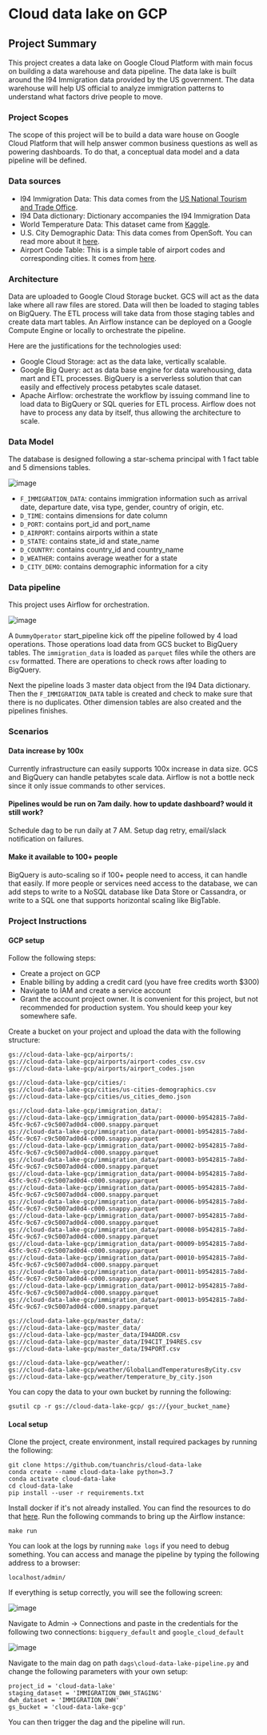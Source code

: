 # Cloud data lake on GCP
## Project Summary
This project creates a data lake on Google Cloud Platform with main focus on building a data warehouse and data pipeline. The data lake is built around the I94 Immigration data provided by the US government. The data warehouse will help US official to analyze immigration patterns to understand what factors drive people to move.

### Project Scopes
The scope of this project will be to build a data ware house on Google Cloud Platform that will help answer common business questions as well as powering dashboards. To do that, a conceptual data model and a data pipeline will be defined.

### Data sources
* I94 Immigration Data: This data comes from the [US National Tourism and Trade Office](https://travel.trade.gov/research/reports/i94/historical/2016.html).
* I94 Data dictionary: Dictionary accompanies the I94 Immigration Data
* World Temperature Data: This dataset came from [Kaggle](https://www.kaggle.com/berkeleyearth/climate-change-earth-surface-temperature-data).
* U.S. City Demographic Data: This data comes from OpenSoft. You can read more about it [here](https://public.opendatasoft.com/explore/dataset/us-cities-demographics/export/).
* Airport Code Table: This is a simple table of airport codes and corresponding cities. It comes from [here](https://datahub.io/core/airport-codes#data).

### Architecture
Data are uploaded to Google Cloud Storage bucket. GCS will act as the data lake where all raw files are stored. Data will then be loaded to staging tables on BigQuery. The ETL process will take data from those staging tables and create data mart tables. An Airflow instance can be deployed on a Google Compute Engine or locally to orchestrate the pipeline.

Here are the justifications for the technologies used:
* Google Cloud Storage: act as the data lake, vertically scalable.
* Google Big Query: act as data base engine for data warehousing, data mart and ETL processes. BigQuery is a serverless solution that can easily and effectively process petabytes scale dataset.
* Apache Airflow: orchestrate the workflow by issuing command line to load data to BigQuery or SQL queries for ETL process. Airflow does not have to process any data by itself, thus allowing the architecture to scale.

### Data Model
The database is designed following a star-schema principal with 1 fact table and 5 dimensions tables.

![image](./img/db_diagram.png)

* `F_IMMIGRATION_DATA`: contains immigration information such as arrival date, departure date, visa type, gender, country of origin, etc.
* `D_TIME`: contains dimensions for date column
* `D_PORT`: contains port_id and port_name
* `D_AIRPORT`: contains airports within a state
* `D_STATE`: contains state_id and state_name
* `D_COUNTRY`: contains country_id and country_name
* `D_WEATHER`: contains average weather for a state
* `D_CITY_DEMO`: contains demographic information for a city

### Data pipeline
This project uses Airflow for orchestration.

![image](./img/data_pipeline.png)

A `DummyOperator` start_pipeline kick off the pipeline followed by 4 load operations. Those operations load data from GCS bucket to BigQuery tables. The `immigration_data` is loaded as `parquet` files while the others are `csv` formatted. There are operations to check rows after loading to BigQuery.

Next the pipeline loads 3 master data object from the I94 Data dictionary. Then the `F_IMMIGRATION_DATA` table is created and check to make sure that there is no duplicates. Other dimension tables are also created and the pipelines finishes.

### Scenarios
#### Data increase by 100x
Currently infrastructure can easily supports 100x increase in data size. GCS and BigQuery can handle petabytes scale data. Airflow is not a bottle neck since it only issue commands to other services.

#### Pipelines would be run on 7am daily. how to update dashboard? would it still work?
Schedule dag to be run daily at 7 AM. Setup dag retry, email/slack notification on failures.

#### Make it available to 100+ people
BigQuery is auto-scaling so if 100+ people need to access, it can handle that easily. If more people or services need access to the database, we can add steps to write to a NoSQL database like Data Store or Cassandra, or write to a SQL one that supports horizontal scaling like BigTable.

### Project Instructions
#### GCP setup
Follow the following steps:
* Create a project on GCP
* Enable billing by adding a credit card (you have free credits worth $300)
* Navigate to IAM and create a service account
* Grant the account project owner. It is convenient for this project, but not recommended for production system. You should keep your key somewhere safe.

Create a bucket on your project and upload the data with the following structure:
```
gs://cloud-data-lake-gcp/airports/:
gs://cloud-data-lake-gcp/airports/airport-codes_csv.csv
gs://cloud-data-lake-gcp/airports/airport_codes.json

gs://cloud-data-lake-gcp/cities/:
gs://cloud-data-lake-gcp/cities/us-cities-demographics.csv
gs://cloud-data-lake-gcp/cities/us_cities_demo.json

gs://cloud-data-lake-gcp/immigration_data/:
gs://cloud-data-lake-gcp/immigration_data/part-00000-b9542815-7a8d-45fc-9c67-c9c5007ad0d4-c000.snappy.parquet
gs://cloud-data-lake-gcp/immigration_data/part-00001-b9542815-7a8d-45fc-9c67-c9c5007ad0d4-c000.snappy.parquet
gs://cloud-data-lake-gcp/immigration_data/part-00002-b9542815-7a8d-45fc-9c67-c9c5007ad0d4-c000.snappy.parquet
gs://cloud-data-lake-gcp/immigration_data/part-00003-b9542815-7a8d-45fc-9c67-c9c5007ad0d4-c000.snappy.parquet
gs://cloud-data-lake-gcp/immigration_data/part-00004-b9542815-7a8d-45fc-9c67-c9c5007ad0d4-c000.snappy.parquet
gs://cloud-data-lake-gcp/immigration_data/part-00005-b9542815-7a8d-45fc-9c67-c9c5007ad0d4-c000.snappy.parquet
gs://cloud-data-lake-gcp/immigration_data/part-00006-b9542815-7a8d-45fc-9c67-c9c5007ad0d4-c000.snappy.parquet
gs://cloud-data-lake-gcp/immigration_data/part-00007-b9542815-7a8d-45fc-9c67-c9c5007ad0d4-c000.snappy.parquet
gs://cloud-data-lake-gcp/immigration_data/part-00008-b9542815-7a8d-45fc-9c67-c9c5007ad0d4-c000.snappy.parquet
gs://cloud-data-lake-gcp/immigration_data/part-00009-b9542815-7a8d-45fc-9c67-c9c5007ad0d4-c000.snappy.parquet
gs://cloud-data-lake-gcp/immigration_data/part-00010-b9542815-7a8d-45fc-9c67-c9c5007ad0d4-c000.snappy.parquet
gs://cloud-data-lake-gcp/immigration_data/part-00011-b9542815-7a8d-45fc-9c67-c9c5007ad0d4-c000.snappy.parquet
gs://cloud-data-lake-gcp/immigration_data/part-00012-b9542815-7a8d-45fc-9c67-c9c5007ad0d4-c000.snappy.parquet
gs://cloud-data-lake-gcp/immigration_data/part-00013-b9542815-7a8d-45fc-9c67-c9c5007ad0d4-c000.snappy.parquet

gs://cloud-data-lake-gcp/master_data/:
gs://cloud-data-lake-gcp/master_data/
gs://cloud-data-lake-gcp/master_data/I94ADDR.csv
gs://cloud-data-lake-gcp/master_data/I94CIT_I94RES.csv
gs://cloud-data-lake-gcp/master_data/I94PORT.csv

gs://cloud-data-lake-gcp/weather/:
gs://cloud-data-lake-gcp/weather/GlobalLandTemperaturesByCity.csv
gs://cloud-data-lake-gcp/weather/temperature_by_city.json
```
You can copy the data to your own bucket by running the following:
```
gsutil cp -r gs://cloud-data-lake-gcp/ gs://{your_bucket_name}
```
#### Local setup
Clone the project, create environment, install required packages by running the following:

```
git clone https://github.com/tuanchris/cloud-data-lake
conda create --name cloud-data-lake python=3.7
conda activate cloud-data-lake
cd cloud-data-lake
pip install --user -r requirements.txt
```

Install docker if it's not already installed. You can find the resources to do that [here](https://docs.docker.com/install/). Run the following commands to bring up the Airflow instance:
```
make run
```
You can look at the logs by running `make logs` if you need to debug something. You can access and manage the pipeline by typing the following address to a browser:
```
localhost/admin/
```
If everything is setup correctly, you will see the following screen:

![image](./img/airflow-ui.png)

Navigate to Admin -> Connections and paste in the credentials for the following two connections: `bigquery_default` and `google_cloud_default`

![image](./img/connection.png)

Navigate to the main dag on path `dags\cloud-data-lake-pipeline.py` and
change the following parameters with your own setup:

```
project_id = 'cloud-data-lake'
staging_dataset = 'IMMIGRATION_DWH_STAGING'
dwh_dataset = 'IMMIGRATION_DWH'
gs_bucket = 'cloud-data-lake-gcp'
```

You can then trigger the dag and the pipeline will run.
